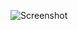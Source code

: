 ![Screenshot](https://raw.githubusercontent.com/Cryakl/Ultimate-RAT-Collection/refs/heads/main/Netsys/netsys8.2/Screenshot.png)
